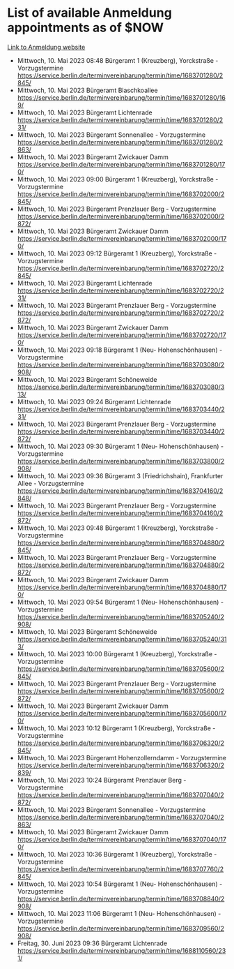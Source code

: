 # List of available Anmeldung appointments as of $NOW
[Link to Anmeldung website](https://service.berlin.de/terminvereinbarung/termin/tag.php?termin=1&anliegen[]=120686&dienstleisterlist=122210,122217,327316,122219,327312,122227,327314,122231,327346,122243,327348,122254,122252,329742,122260,329745,122262,329748,122271,327278,122273,327274,122277,327276,330436,122280,327294,122282,327290,122284,327292,122291,327270,122285,327266,122286,327264,122296,327268,150230,329760,122297,327286,122294,327284,122312,329763,122314,329775,122304,327330,122311,327334,122309,327332,317869,122281,327352,122279,329772,122283,122276,327324,122274,327326,122267,329766,122246,327318,122251,327320,122257,327322,122208,327298,122226,327300&herkunft=http%3A%2F%2Fservice.berlin.de%2Fdienstleistung%2F120686%2F)
- Mittwoch, 10. Mai 2023 08:48 Bürgeramt 1 (Kreuzberg), Yorckstraße - Vorzugstermine https://service.berlin.de/terminvereinbarung/termin/time/1683701280/2845/
- Mittwoch, 10. Mai 2023  Bürgeramt Blaschkoallee https://service.berlin.de/terminvereinbarung/termin/time/1683701280/169/
- Mittwoch, 10. Mai 2023  Bürgeramt Lichtenrade https://service.berlin.de/terminvereinbarung/termin/time/1683701280/231/
- Mittwoch, 10. Mai 2023  Bürgeramt Sonnenallee - Vorzugstermine https://service.berlin.de/terminvereinbarung/termin/time/1683701280/2863/
- Mittwoch, 10. Mai 2023  Bürgeramt Zwickauer Damm https://service.berlin.de/terminvereinbarung/termin/time/1683701280/170/
- Mittwoch, 10. Mai 2023 09:00 Bürgeramt 1 (Kreuzberg), Yorckstraße - Vorzugstermine https://service.berlin.de/terminvereinbarung/termin/time/1683702000/2845/
- Mittwoch, 10. Mai 2023  Bürgeramt Prenzlauer Berg - Vorzugstermine https://service.berlin.de/terminvereinbarung/termin/time/1683702000/2872/
- Mittwoch, 10. Mai 2023  Bürgeramt Zwickauer Damm https://service.berlin.de/terminvereinbarung/termin/time/1683702000/170/
- Mittwoch, 10. Mai 2023 09:12 Bürgeramt 1 (Kreuzberg), Yorckstraße - Vorzugstermine https://service.berlin.de/terminvereinbarung/termin/time/1683702720/2845/
- Mittwoch, 10. Mai 2023  Bürgeramt Lichtenrade https://service.berlin.de/terminvereinbarung/termin/time/1683702720/231/
- Mittwoch, 10. Mai 2023  Bürgeramt Prenzlauer Berg - Vorzugstermine https://service.berlin.de/terminvereinbarung/termin/time/1683702720/2872/
- Mittwoch, 10. Mai 2023  Bürgeramt Zwickauer Damm https://service.berlin.de/terminvereinbarung/termin/time/1683702720/170/
- Mittwoch, 10. Mai 2023 09:18 Bürgeramt 1 (Neu- Hohenschönhausen) - Vorzugstermine https://service.berlin.de/terminvereinbarung/termin/time/1683703080/2908/
- Mittwoch, 10. Mai 2023  Bürgeramt Schöneweide https://service.berlin.de/terminvereinbarung/termin/time/1683703080/313/
- Mittwoch, 10. Mai 2023 09:24 Bürgeramt Lichtenrade https://service.berlin.de/terminvereinbarung/termin/time/1683703440/231/
- Mittwoch, 10. Mai 2023  Bürgeramt Prenzlauer Berg - Vorzugstermine https://service.berlin.de/terminvereinbarung/termin/time/1683703440/2872/
- Mittwoch, 10. Mai 2023 09:30 Bürgeramt 1 (Neu- Hohenschönhausen) - Vorzugstermine https://service.berlin.de/terminvereinbarung/termin/time/1683703800/2908/
- Mittwoch, 10. Mai 2023 09:36 Bürgeramt 3 (Friedrichshain), Frankfurter Allee - Vorzugstermine https://service.berlin.de/terminvereinbarung/termin/time/1683704160/2848/
- Mittwoch, 10. Mai 2023  Bürgeramt Prenzlauer Berg - Vorzugstermine https://service.berlin.de/terminvereinbarung/termin/time/1683704160/2872/
- Mittwoch, 10. Mai 2023 09:48 Bürgeramt 1 (Kreuzberg), Yorckstraße - Vorzugstermine https://service.berlin.de/terminvereinbarung/termin/time/1683704880/2845/
- Mittwoch, 10. Mai 2023  Bürgeramt Prenzlauer Berg - Vorzugstermine https://service.berlin.de/terminvereinbarung/termin/time/1683704880/2872/
- Mittwoch, 10. Mai 2023  Bürgeramt Zwickauer Damm https://service.berlin.de/terminvereinbarung/termin/time/1683704880/170/
- Mittwoch, 10. Mai 2023 09:54 Bürgeramt 1 (Neu- Hohenschönhausen) - Vorzugstermine https://service.berlin.de/terminvereinbarung/termin/time/1683705240/2908/
- Mittwoch, 10. Mai 2023  Bürgeramt Schöneweide https://service.berlin.de/terminvereinbarung/termin/time/1683705240/313/
- Mittwoch, 10. Mai 2023 10:00 Bürgeramt 1 (Kreuzberg), Yorckstraße - Vorzugstermine https://service.berlin.de/terminvereinbarung/termin/time/1683705600/2845/
- Mittwoch, 10. Mai 2023  Bürgeramt Prenzlauer Berg - Vorzugstermine https://service.berlin.de/terminvereinbarung/termin/time/1683705600/2872/
- Mittwoch, 10. Mai 2023  Bürgeramt Zwickauer Damm https://service.berlin.de/terminvereinbarung/termin/time/1683705600/170/
- Mittwoch, 10. Mai 2023 10:12 Bürgeramt 1 (Kreuzberg), Yorckstraße - Vorzugstermine https://service.berlin.de/terminvereinbarung/termin/time/1683706320/2845/
- Mittwoch, 10. Mai 2023  Bürgeramt Hohenzollerndamm - Vorzugstermine https://service.berlin.de/terminvereinbarung/termin/time/1683706320/2839/
- Mittwoch, 10. Mai 2023 10:24 Bürgeramt Prenzlauer Berg - Vorzugstermine https://service.berlin.de/terminvereinbarung/termin/time/1683707040/2872/
- Mittwoch, 10. Mai 2023  Bürgeramt Sonnenallee - Vorzugstermine https://service.berlin.de/terminvereinbarung/termin/time/1683707040/2863/
- Mittwoch, 10. Mai 2023  Bürgeramt Zwickauer Damm https://service.berlin.de/terminvereinbarung/termin/time/1683707040/170/
- Mittwoch, 10. Mai 2023 10:36 Bürgeramt 1 (Kreuzberg), Yorckstraße - Vorzugstermine https://service.berlin.de/terminvereinbarung/termin/time/1683707760/2845/
- Mittwoch, 10. Mai 2023 10:54 Bürgeramt 1 (Neu- Hohenschönhausen) - Vorzugstermine https://service.berlin.de/terminvereinbarung/termin/time/1683708840/2908/
- Mittwoch, 10. Mai 2023 11:06 Bürgeramt 1 (Neu- Hohenschönhausen) - Vorzugstermine https://service.berlin.de/terminvereinbarung/termin/time/1683709560/2908/
- Freitag, 30. Juni 2023 09:36 Bürgeramt Lichtenrade https://service.berlin.de/terminvereinbarung/termin/time/1688110560/231/
